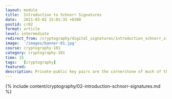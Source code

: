 ```yaml
---
layout: module
title:  Introduction to Schnorr Signatures
date:   2021-03-02 15:01:35 +0300
postid: cr02
format: article
level: intermediate
redirect_from: /cryptography/digital_signatures/introduction_schnorr_signatures.html
image:  '/images/banner-01.jpg'
course: cryptography-101
category: cryptography-101
time: 15
tags:   [cryptography]
featured:
description: Private-public key pairs are the cornerstone of much of the cryptographic security underlying everything from secure web browsing to banking to cryptocurrencies.
---
```


{% include content/cryptography/02-introduction-schnorr-signatures.md %}
